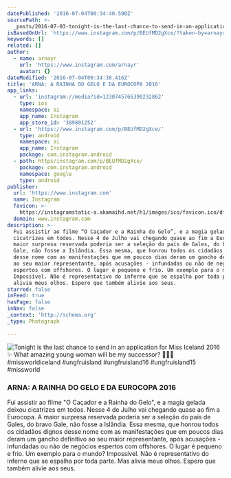 ```yaml
---
datePublished: '2016-07-04T00:34:40.590Z'
sourcePath: >-
  _posts/2016-07-03-tonight-is-the-last-chance-to-send-in-an-application-for-mis.md
isBasedOnUrl: 'https://www.instagram.com/p/BEUfMD2gXce/?taken-by=arnayr&hl=en'
keywords: []
related: []
author:
  - name: arnayr
    url: 'https://www.instagram.com/arnayr'
    avatar: {}
dateModified: '2016-07-04T00:34:38.416Z'
title: 'ARNA: A RAINHA DO GELO E DA EUROCOPA 2016'
app_links:
  - url: 'instagram://media?id=1230745766390232862'
    type: ios
    namespace: ai
    app_name: Instagram
    app_store_id: '389801252'
  - url: 'https://www.instagram.com/p/BEUfMD2gXce/'
    type: android
    namespace: ai
    app_name: Instagram
    package: com.instagram.android
  - path: https/instagram.com/p/BEUfMD2gXce/
    package: com.instagram.android
    namespace: google
    type: android
publisher:
  url: 'https://www.instagram.com'
  name: Instagram
  favicon: >-
    https://instagramstatic-a.akamaihd.net/h1/images/ico/favicon.ico/dfa85bb1fd63.ico
  domain: www.instagram.com
description: >-
  Fui assistir ao filme “O Caçador e a Rainha do Gelo”, e a magia gelada deixou
  cicatrizes em todos. Nesse 4 de Julho vai chegando quase ao fim a Eurocopa. A
  maior surpresa reservada poderia ser a seleção do país de Gales, do bravo
  Gale, não fosse a Islândia. Essa mesma, que honrou todos os cidadãos dignos
  desse nome com as manifestações que em poucos dias deram um gancho definitivo
  ao seu maior representante, após acusações - infundadas ou não de negócios
  espertos com offshores. O lugar é pequeno e frio. Um exemplo para o mundo?
  Impossível. Não é representativo do inferno que se espalha por toda parte. Mas
  alivia meus olhos. Espero que também alivie aos seus.
starred: false
inFeed: true
hasPage: false
inNav: false
_context: 'http://schema.org'
_type: Photograph

---
```

![Tonight is the last chance to send in an application for Miss Iceland 2016 ✨ What amazing young woman will be my successor?  #missworldiceland #ungfruisland #ungfruisland16 #ungfruisland15 #missworld](https://imgflo.herokuapp.com/graph/vahj1ThiexotieMo/632c1ac68e1df67aab063da3088b5588/noop.jpg?input=https%3A%2F%2Fscontent.cdninstagram.com%2Ft51.2885-15%2Fs640x640%2Fsh0.08%2Fe35%2F12976232_957366317712972_1073817481_n.jpg%3Fig_cache_key%3DMTIzMDc0NTc2NjM5MDIzMjg2Mg%253D%253D.2)

### ARNA: A RAINHA DO GELO E DA EUROCOPA 2016

Fui assistir ao filme "O Caçador e a Rainha do Gelo", e a magia gelada deixou cicatrizes em todos. Nesse 4 de Julho vai chegando quase ao fim a Eurocopa. A maior surpresa reservada poderia ser a seleção do país de Gales, do bravo Gale, não fosse a Islândia. Essa mesma, que honrou todos os cidadãos dignos desse nome com as manifestações que em poucos dias deram um gancho definitivo ao seu maior representante, após acusações - infundadas ou não de negócios espertos com offshores. O lugar é pequeno e frio. Um exemplo para o mundo? Impossível. Não é representativo do inferno que se espalha por toda parte. Mas alivia meus olhos. Espero que também alivie aos seus.